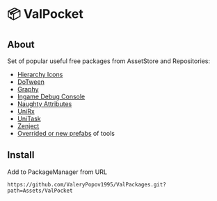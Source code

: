 # 📦 ValPocket
## About
Set of popular useful free packages from AssetStore and Repositories:
- [Hierarchy Icons](https://assetstore.unity.com/packages/package/224856)
- [DoTween](https://assetstore.unity.com/packages/package/27676)
- [Graphy](https://assetstore.unity.com/packages/package/105778)
- [Ingame Debug Console](https://assetstore.unity.com/packages/package/68068)
- [Naughty Attributes](https://assetstore.unity.com/packages/package/129996)
- [UniRx](https://assetstore.unity.com/packages/package/17276)
- [UniTask](https://github.com/Cysharp/UniTask)
- [Zenject](https://assetstore.unity.com/packages/package/157735)
- [Overrided or new prefabs](https://github.com/ValeryPopov1995/ValPackages/tree/master/Assets/ValPocket/Customized) of tools
## Install
Add to PackageManager from URL
```
https://github.com/ValeryPopov1995/ValPackages.git?path=Assets/ValPocket
```